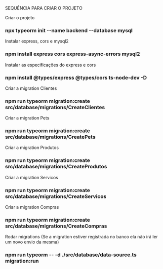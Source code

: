 
SEQUÊNCIA PARA CRIAR O PROJETO

Criar o projeto
### npx typeorm init --name backend --database mysql

Instalar express, cors e mysql2
### npm install express cors express-async-errors mysql2

Instalar as especificações do express e cors
### npm install @types/express @types/cors ts-node-dev -D

Criar a migration Clientes
### npm run typeorm migration:create src/database/migrations/CreateClientes

Criar a migration Pets
### npm run typeorm migration:create src/database/migrations/CreatePets

Criar a migration Produtos
### npm run typeorm migration:create src/database/migrations/CreateProdutos

Criar a migration Servicos
### npm run typeorm migration:create src/database/migrations/CreateServicos

Criar a migration Compras
### npm run typeorm migration:create src/database/migrations/CreateCompras

Rodar migrations (Se a migration estiver registrada no banco ela não irá ler um novo envio da mesma)
### npm run typeorm -- -d ./src/database/data-source.ts migration:run